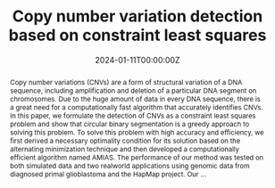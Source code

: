 ---
title: "Copy number variation detection based on constraint least squares"
authors:
- xiaopu-wang
- xueqin-wang
- Aijun Zhang
- Canhong Wen
date: "2024-01-11T00:00:00Z"
doi: ""

# Schedule page publish date (NOT publication's date).
publishDate: "2024-01-11T00:00:00Z"

publication_types: ["article-journal"]

# Publication name and optional abbreviated publication name.
publication: "Statistics and Its Interface"
publication_short: ""

abstract: Copy number variations (CNVs) are a form of structural variation of a DNA sequence, including amplification and deletion of a particular DNA segment on chromosomes. Due to the huge amount of data in every DNA sequence, there is a great need for a computationally fast algorithm that accurately identifies CNVs. In this paper, we formulate the detection of CNVs as a constraint least squares problem and show that circular binary segmentation is a greedy approach to solving this problem. To solve this problem with high accuracy and efficiency, we first derived a necessary optimality condition for its solution based on the alternating minimization technique and then developed a computationally efficient algorithm named AMIAS. The performance of our method was tested on both simulated data and two realworld applications using genomic data from diagnosed primal glioblastoma and the HapMap project. Our …

featured: false

# links:
# - name: ""
#   url: ""
# url_pdf: https://www.tandfonline.com/doi/full/10.1080/01621459.2024.2441525
---